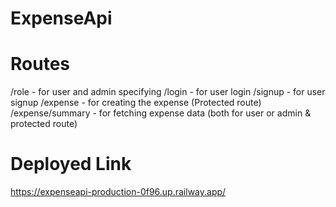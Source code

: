 # ExpenseApi

# Routes 

/role - for user and admin specifying 
/login - for user login 
/signup - for user signup
/expense - for creating the expense (Protected route)
/expense/summary - for fetching expense data (both for user or admin & protected route)

# Deployed Link 
https://expenseapi-production-0f96.up.railway.app/
